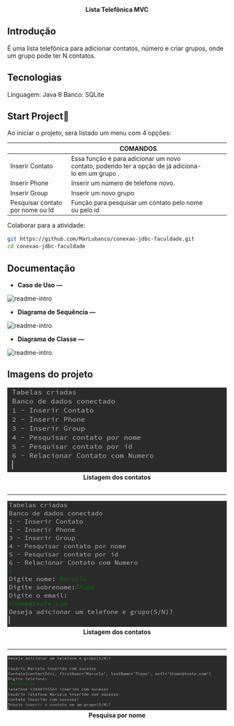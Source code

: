 

<div align="center">
  <strong>Lista Telefônica MVC</strong>
</div>

## Introdução

É uma lista telefônica para adicionar contatos, número e criar grupos, onde um grupo pode ter N contatos.

## Tecnologias

Linguagem: Java 8
Banco: SQLite



## Start Project🏃‍

Ao iniciar o projeto, será listado um menu com 4 opções:

| |COMANDOS|  |  | |
|---|---|---|---|---|
Inserir Contato|Essa função é para adicionar um novo contato, podendo ter a opção de já adiciona-lo em um grupo . | | | | |
Inserir Phone | Inserir um número de telefone novo.||| | |
Inserir Group | Inserir um novo grupo  | | | | |
Pesquisar contato por nome ou Id| Função para pesquisar um contato pelo nome ou pelo id  ||| | |


Colaborar para a atividade:

```bash
git https://github.com/MarLubanco/conexao-jdbc-faculdade.git
cd conexao-jdbc-faculdade

```

## Documentação
- **Caso de Uso —**

![readme-intro](documentacao/caso-uso/caso-de-uso-final.png)

- **Diagrama de Sequência —**

![readme-intro](documentacao/diagrama-sequencia/diagrama-sequencia-final.png)

- **Diagrama de Classe —**

![readme-intro](documentacao/diagrama-classe/diagrama-classe-final.png)

## Imagens do projeto

<div align="center">
      <img alt="react-sketchapp" src="documentacao/screenshot/print-um.PNG" style="max-height:120; width:60; height: auto; max-width:100%" />
</div>

<div align="center">
  <strong>Listagem dos contatos</strong>
</div>
<br>
<hr>

<div align="center">
      <img alt="react-sketchapp" src="documentacao/screenshot/print-dois.PNG" style="max-height:120; width:60; height: auto; max-width:100%" />
</div>

<div align="center">
  <strong>Listagem dos contatos</strong>
</div>
<br>
<hr>

<div align="center">
      <img alt="react-sketchapp" src="documentacao/screenshot/print-tres.PNG" style="max-height:140px; width:80; height: auto; max-width:100%" />
</div>

<div align="center">
  <strong>Pesquisa por nome</strong>
</div>